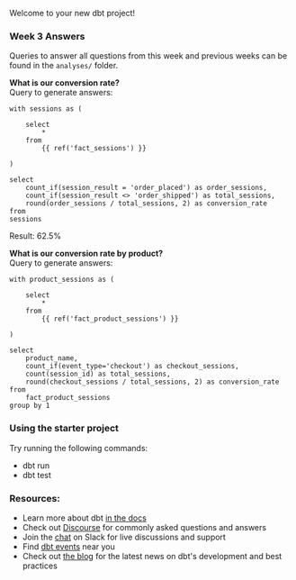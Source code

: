 Welcome to your new dbt project!

### Week 3 Answers
Queries to answer all questions from this week and previous weeks can be found in the `analyses/` folder.

**What is our conversion rate?**  
Query to generate answers: 
```
with sessions as (

    select
        *
    from
        {{ ref('fact_sessions') }}

)

select
    count_if(session_result = 'order_placed') as order_sessions,
    count_if(session_result <> 'order_shipped') as total_sessions,
    round(order_sessions / total_sessions, 2) as conversion_rate
from
sessions
```
Result: 62.5%

**What is our conversion rate by product?**  
Query to generate answers:
```
with product_sessions as (

    select
        *
    from
        {{ ref('fact_product_sessions') }}

)

select 
    product_name,
    count_if(event_type='checkout') as checkout_sessions,
    count(session_id) as total_sessions,
    round(checkout_sessions / total_sessions, 2) as conversion_rate
from
    fact_product_sessions
group by 1
```


### Using the starter project

Try running the following commands:
- dbt run
- dbt test


### Resources:
- Learn more about dbt [in the docs](https://docs.getdbt.com/docs/introduction)
- Check out [Discourse](https://discourse.getdbt.com/) for commonly asked questions and answers
- Join the [chat](https://community.getdbt.com/) on Slack for live discussions and support
- Find [dbt events](https://events.getdbt.com) near you
- Check out [the blog](https://blog.getdbt.com/) for the latest news on dbt's development and best practices
